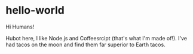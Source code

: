 # hello-world

Hi Humans!

Hubot here, I like Node.js and Coffeesrcipt (that's what I'm made of!).
I've had tacos on the moon and find them far superior to Earth tacos.
